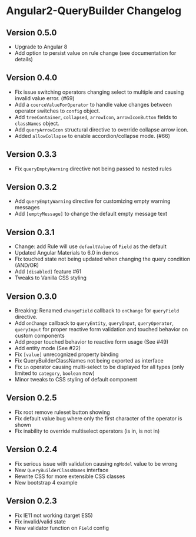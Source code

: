 Angular2-QueryBuilder Changelog
===============

Version 0.5.0
-----------
- Upgrade to Angular 8
- Add option to persist value on rule change (see documentation for details)

Version 0.4.0
-----------
- Fix issue switching operators changing select to multiple and causing invalid value error. (#69)
- Add a `coerceValueForOperator` to handle value changes between operator switches to `config` object.
- Add `treeContainer`, `collapsed`, `arrowIcon`, `arrowIconButton` fields to `classNames` object.
- Add `queryArrowIcon` structural directive to override collapse arrow icon.
- Added `allowCollapse` to enable accordion/collapse mode. (#66)

Version 0.3.3
-----------
- Fix `queryEmptyWarning` directive not being passed to nested rules

Version 0.3.2
-----------
- Add `queryEmptyWarning` directive for customizing empty warning messages
- Add `[emptyMessage]` to change the default empty message text

Version 0.3.1
-----------
- Change: add Rule will use `defaultValue` of `Field` as the default
- Updated Angular Materials to 6.0 in demos
- Fix touched state not being updated when changing the query condition (AND/OR)
- Add `[disabled]` feature #61
- Tweaks to Vanilla CSS styling

Version 0.3.0
-----------
- Breaking: Renamed `changeField` callback to `onChange` for `queryField` directive.
- Add `onChange` callback to `queryEntity`, `queryInput`, `queryOperator`, `queryInput` for proper reactive form validation and touched behavior on custom components
- Add proper touched behavior to reactive form usage (See #49)
- Add entity mode (See #22)
- Fix `[value]` unrecognized property binding
- Fix QueryBuilderClassNames not being exported as interface
- Fix `in` operator causing multi-select to be displayed for all types (only limited to `category`, `boolean` now)
- Minor tweaks to CSS styling of default component

Version 0.2.5
-----------
- Fix root remove ruleset button showing
- Fix default value bug where only the first character of the operator is shown
- Fix inability to override multiselect operators (is in, is not in)

Version 0.2.4
-----------
- Fix serious issue with validation causing `ngModel` value to be wrong
- New `QueryBuilderClassNames` interface
- Rewrite CSS for more extensible CSS classes
- New bootstrap 4 example

Version 0.2.3
-----------
- Fix IE11 not working (target ES5)
- Fix invalid/valid state
- New validator function on `Field` config
